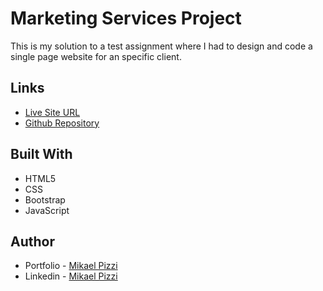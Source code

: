 # Marketing Services Project

This is my solution to a test assignment where I had to design and code a single page website for an specific client.

## Links


- [Live Site URL](https://marketing-services-project.netlify.app/)
- [Github Repository](https://github.com/mikaelpizzi/marketing-services)

## Built With

- HTML5
- CSS
- Bootstrap
- JavaScript

## Author

- Portfolio - [Mikael Pizzi](https://mikaelpizzi.netlify.com/)
- Linkedin - [Mikael Pizzi](https://www.linkedin.com/in/mikaelpizzi/)